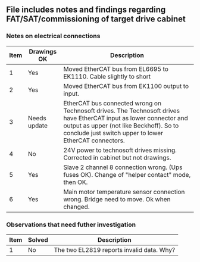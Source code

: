 ## File includes notes and findings regarding FAT/SAT/commissioning of target drive cabinet

### Notes on electrical connections
Item | Drawings OK | Description
--- | --- | --- | 
1 | Yes | Moved EtherCAT bus from EL6695 to EK1110. Cable slightly to short
2 | Yes | Moved EtherCAT bus from EK1100 output to input.
3 | Needs update | EtherCAT bus connected wrong on Technosoft drives. The Technosoft drives have EtherCAT input as lower connector and output as upper (not like Beckhoff). So to conclude just switch upper to lower EtherCAT connectors.
4 | No | 24V power to technosoft drives missing. Corrected in cabinet but not drawings.
5 | Yes | Slave 2 channel 8 connection wrong. (Ups fuses OK). Change of "helper contact" mode, then OK.
6 | Yes | Main motor temperature sensor connection wrong. Bridge need to move. Ok when changed.


### Observations that need futher investigation
Item | Solved | Description
--- | --- | --- | 
1 | No | The two EL2819 reports invalid data. Why?

